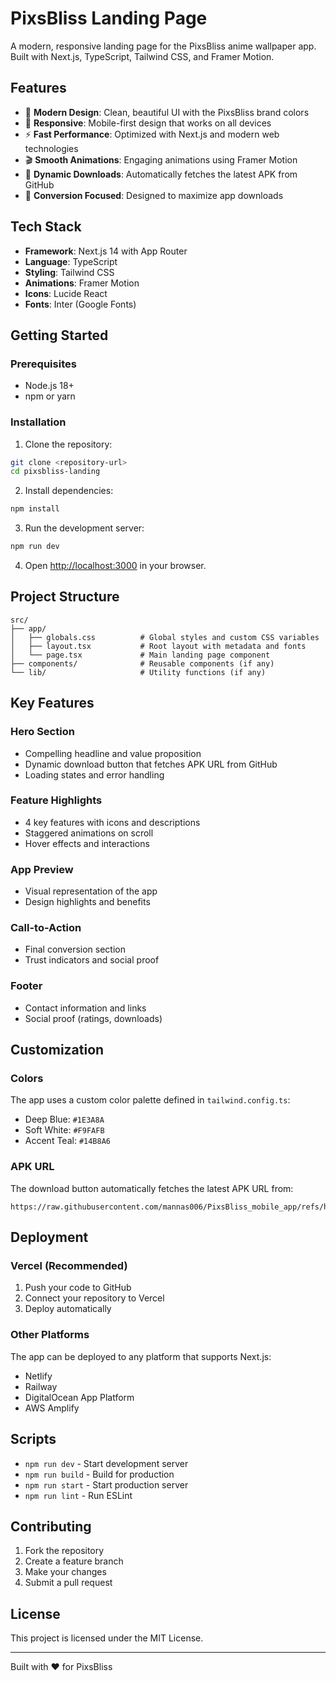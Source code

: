 # PixsBliss Landing Page

A modern, responsive landing page for the PixsBliss anime wallpaper app. Built with Next.js, TypeScript, Tailwind CSS, and Framer Motion.

## Features

- 🎨 **Modern Design**: Clean, beautiful UI with the PixsBliss brand colors
- 📱 **Responsive**: Mobile-first design that works on all devices
- ⚡ **Fast Performance**: Optimized with Next.js and modern web technologies
- 🎬 **Smooth Animations**: Engaging animations using Framer Motion
- 🔗 **Dynamic Downloads**: Automatically fetches the latest APK from GitHub
- 🎯 **Conversion Focused**: Designed to maximize app downloads

## Tech Stack

- **Framework**: Next.js 14 with App Router
- **Language**: TypeScript
- **Styling**: Tailwind CSS
- **Animations**: Framer Motion
- **Icons**: Lucide React
- **Fonts**: Inter (Google Fonts)

## Getting Started

### Prerequisites

- Node.js 18+ 
- npm or yarn

### Installation

1. Clone the repository:
```bash
git clone <repository-url>
cd pixsbliss-landing
```

2. Install dependencies:
```bash
npm install
```

3. Run the development server:
```bash
npm run dev
```

4. Open [http://localhost:3000](http://localhost:3000) in your browser.

## Project Structure

```
src/
├── app/
│   ├── globals.css          # Global styles and custom CSS variables
│   ├── layout.tsx           # Root layout with metadata and fonts
│   └── page.tsx             # Main landing page component
├── components/              # Reusable components (if any)
└── lib/                     # Utility functions (if any)
```

## Key Features

### Hero Section
- Compelling headline and value proposition
- Dynamic download button that fetches APK URL from GitHub
- Loading states and error handling

### Feature Highlights
- 4 key features with icons and descriptions
- Staggered animations on scroll
- Hover effects and interactions

### App Preview
- Visual representation of the app
- Design highlights and benefits

### Call-to-Action
- Final conversion section
- Trust indicators and social proof

### Footer
- Contact information and links
- Social proof (ratings, downloads)

## Customization

### Colors
The app uses a custom color palette defined in `tailwind.config.ts`:
- Deep Blue: `#1E3A8A`
- Soft White: `#F9FAFB`
- Accent Teal: `#14B8A6`

### APK URL
The download button automatically fetches the latest APK URL from:
```
https://raw.githubusercontent.com/mannas006/PixsBliss_mobile_app/refs/heads/main/update.json
```

## Deployment

### Vercel (Recommended)
1. Push your code to GitHub
2. Connect your repository to Vercel
3. Deploy automatically

### Other Platforms
The app can be deployed to any platform that supports Next.js:
- Netlify
- Railway
- DigitalOcean App Platform
- AWS Amplify

## Scripts

- `npm run dev` - Start development server
- `npm run build` - Build for production
- `npm run start` - Start production server
- `npm run lint` - Run ESLint

## Contributing

1. Fork the repository
2. Create a feature branch
3. Make your changes
4. Submit a pull request

## License

This project is licensed under the MIT License.

---

Built with ❤️ for PixsBliss
